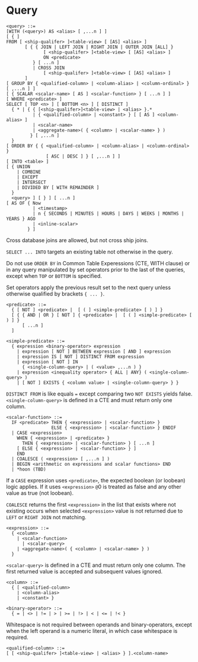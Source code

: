 # Query

```
<query> ::=
[WITH (<query>) AS <alias> [ ,...n ] ]
[ { ]
FROM [ <ship-qualifer> ]<table-view> [ [AS] <alias> ]
       [ { { JOIN | LEFT JOIN | RIGHT JOIN | OUTER JOIN [ALL] }
              [ <ship-qualifer> ]<table-view> [ [AS] <alias> ]
              ON <predicate>
          } [ ...n ]
          | CROSS JOIN
		      [ <ship-qualifer> ]<table-view> [ [AS] <alias> ]
       ]
[ GROUP BY { <qualified-column> | <column-alias> | <column-ordinal> } [ ,...n ] ]
[ { SCALAR <scalar-name> [ AS ] <scalar-function> } [ ...n ] ]
[ WHERE <predicate> ]
SELECT [ TOP <n> ] [ BOTTOM <n> ] [ DISTINCT ]
  { * | { { [<ship-qualifer>]<table-view> | <alias> }.*
          | { <qualified-column> | <constant> } [ [ AS ] <column-alias> ]
          | <scalar-name>
          | <aggregate-name>( { <column> | <scalar-name> } )
         } [ ,...n ]
  }
[ ORDER BY { { <qualified-column> | <column-alias> | <column-ordinal> }
               [ ASC | DESC ] } [ ,...n ] ]
[ INTO <table> ]
[ { UNION
    | COMBINE
    | EXCEPT
    | INTERSECT
    | DIVIDED BY [ WITH REMAINDER ]
  }
  <query> ] [ } ] [ ...n ]
[ AS OF { Now
          | <timestamp>
          | n { SECONDS | MINUTES | HOURS | DAYS | WEEKS | MONTHS | YEARS } AGO
          | <inline-scalar>
        } ]
```
Cross database joins are allowed, but not cross ship joins.

`SELECT ... INTO` targets an existing table not otherwise in the query.

Do not use `ORDER BY` in Common Table Experessions (CTE, WITH clause) or in any query manipulated by set operators prior to the last of the queries, except when `TOP` or `BOTTOM` is specified.

Set operators apply the previous result set to the next query unless otherwise qualified by brackets `{ ... }`.

```
<predicate> ::=
  { [ NOT ] <predicate> |  [ ( ] <simple-predicate> [ ) ] }
  [ { { AND | OR } [ NOT ] { <predicate> |  [ ( ] <simple-predicate> [ ) ] }
      [ ...n ]
  ]
```

```
<simple-predicate> ::=
  { expression <binary-operator> expression
    | expression [ NOT ] BETWEEN expression [ AND ] expression
    | expression IS [ NOT ] DISTINCT FROM expression
    | expression [ NOT ] IN
      { <single-column-query> | ( <value> ,...n ) }
    | expression <inequality operator> { ALL | ANY} ( <single-column-query> )
    | [ NOT ] EXISTS { <column value> | <single-column-query> } }
```
`DISTINCT FROM` is like equals `=` except comparing two `NOT EXISTS` yields false.
`<single-column-query>` is defined in a CTE and must return only one column.

```
<scalar-function> ::=
  IF <predicate> THEN { <expression> | <scalar-function> }
                 ELSE { <expression> | <scalar-function> } ENDIF
  | CASE <expression>
    WHEN { <expression> | <predicate> }
	  THEN { <expression> | <scalar-function> } [ ...n ]
    [ ELSE { <expression> | <scalar-function> } ]
    END
  | COALESCE ( <expression> [ ,...n ] )
  | BEGIN <arithmetic on expressions and scalar functions> END
  | *hoon (TBD)
```
If a `CASE` expression uses `<predicate>`, the expected boolean (or loobean) logic applies.
If it uses `<expression>` `@`0 is treated as false and any other value as true (not loobean).

`COALESCE` returns the first `<expression>` in the list that exists where not existing occurs when selected `<expression>` value is not returned due to `LEFT` or `RIGHT JOIN` not matching.

```
<expression> ::=
  { <column>
    | <scalar-function>
	  | <scalar-query>
    | <aggregate-name>( { <column> | <scalar-name> } )
  }
```
`<scalar-query>` is defined in a CTE and must return only one column. The first returned value is accepted and subsequent values ignored.

```
<column> ::=
  { [ <qualified-column>
    | <column-alias>
    | <constant> }
```

```
<binary-operator> ::=
  { = | <> | != | > | >= | !> | < | <= | !< }
```
Whitespace is not required between operands and binary-operators, except when the left operand is a numeric literal, in which case whitespace is required.

```
<qualified-column> ::=
[ [ <ship-qualifer> ]<table-view> | <alias> } ].<column-name>
```
